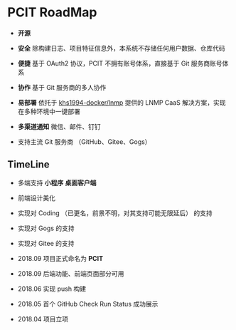 # PCIT RoadMap

* **开源**

* **安全** 除构建日志、项目特征信息外，本系统不存储任何用户数据、仓库代码

* **便捷** 基于 OAuth2 协议，PCIT 不拥有账号体系，直接基于 Git 服务商账号体系

* **协作** 基于 Git 服务商的多人协作

* **易部署** 依托于 [khs1994-docker/lnmp](https://github.com/khs1994-docker/lnmp) 提供的 LNMP CaaS 解决方案，实现在多种环境中一键部署

* **多渠道通知** 微信、邮件、钉钉

* 支持主流 Git 服务商 （GitHub、Gitee、Gogs）

## TimeLine

* 多端支持 **小程序** **桌面客户端**

* 前端设计美化

* 实现对 Coding （已更名，前景不明，对其支持可能无限延后） 的支持

* 实现对 Gogs 的支持

* 实现对 Gitee 的支持

* 2018.09 项目正式命名为 **PCIT**

* 2018.09 后端功能、前端页面部分可用

* 2018.06 实现 push 构建

* 2018.05 首个 GitHub Check Run Status 成功展示

* 2018.04 项目立项
